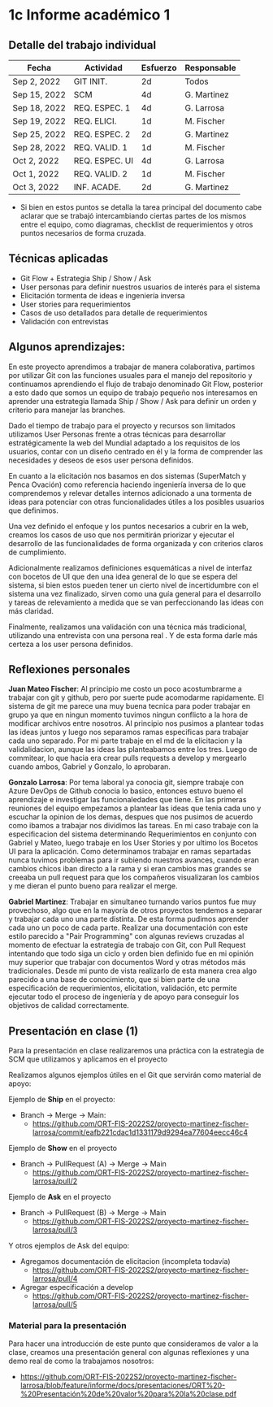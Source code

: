 # 1c Informe académico 1

## Detalle del trabajo individual

Fecha | Actividad | Esfuerzo | Responsable
--- | --- | --- | ---
| Sep 2, 2022 | GIT INIT. | 2d | Todos
| Sep 15, 2022 | SCM | 4d | G. Martinez
| Sep 18, 2022 | REQ. ESPEC. 1 | 4d | G. Larrosa
| Sep 19, 2022 | REQ. ELICI.  | 1d | M. Fischer
| Sep 25, 2022 | REQ. ESPEC. 2 | 2d | G. Martinez
| Sep 28, 2022 | REQ. VALID. 1 | 1d | M. Fischer
| Oct 2, 2022 | REQ. ESPEC. UI | 4d | G. Larrosa
| Oct 1, 2022 | REQ. VALID. 2 | 1d | M. Fischer
| Oct 3, 2022 | INF. ACADE. | 2d | G. Martinez

* Si bien en estos puntos se detalla la tarea principal del documento cabe aclarar que se trabajó intercambiando ciertas partes de los mismos entre el equipo, como diagramas, checklist de requerimientos y otros puntos necesarios de forma cruzada.

## Técnicas aplicadas

- Git Flow + Estrategia Ship / Show / Ask
- User personas para definir nuestros usuarios de interés para el sistema
- Elicitación tormenta de ideas e ingeniería inversa
- User stories para requerimientos
- Casos de uso detallados para detalle de requerimientos
- Validación con entrevistas

## Algunos aprendizajes: 
En este proyecto aprendimos a trabajar de manera colaborativa, partimos por utilizar Git con las funciones usuales para el manejo del repositorio y continuamos aprendiendo el flujo de trabajo denominado Git Flow, posterior a esto dado que somos un equipo de trabajo pequeño nos interesamos en aprender una estrategia llamada Ship / Show / Ask para definir un orden y criterio para manejar las branches.

Dado el tiempo de trabajo para el proyecto y recursos son limitados utilizamos User Personas frente a otras técnicas para desarrollar estratégicamente la web del Mundial adaptado a los requisitos de los usuarios, contar con un diseño centrado en él y la forma de comprender las necesidades y deseos de esos user persona definidos. 

En cuanto a la elicitación nos basamos en dos sistemas (SuperMatch y Penca Ovación) como referencia haciendo ingeniería inversa de lo que comprendemos y relevar detalles internos adicionado a una tormenta de ideas para potenciar con otras funcionalidades útiles a los posibles usuarios que definimos.

Una vez definido el enfoque y los puntos necesarios a cubrir en la web, creamos los casos de uso que nos permitirán priorizar y ejecutar el desarrollo de las funcionalidades de forma organizada y con criterios claros de cumplimiento. 

Adicionalmente realizamos definiciones esquemáticas a nivel de interfaz con bocetos de UI que den una idea general de lo que se espera del sistema, si bien estos pueden tener un cierto nivel de incertidumbre con el sistema una vez finalizado, sirven como una guía general para el desarrollo y tareas de relevamiento a medida que se van perfeccionando las ideas con más claridad.

Finalmente, realizamos una validación con una técnica más tradicional, utilizando una entrevista con una persona real . Y de esta forma darle más certeza a los user persona definidos.

## Reflexiones personales

**Juan Mateo Fischer**: Al principio me costo un poco acostumbrarme a trabajar con git y github, pero por suerte pude acomodarme rapidamente. El sistema de git me parece una muy buena tecnica para poder trabajar en grupo ya que en ningun momento tuvimos ningun conflicto a la hora de modificar archivos entre nosotros. Al principio nos pusimos a plantear todas las ideas juntos y luego nos separamos ramas especificas para trabajar cada uno separado. Por mi parte trabaje en el md de la elicitacion y la validalidacion, aunque las ideas las planteabamos entre los tres. Luego de commitear, lo que hacia era crear pulls requests a develop y mergearlo cuando ambos, Gabriel y Gonzalo, lo aprobaran.

**Gonzalo Larrosa**: Por tema laboral ya conocia git, siempre trabaje con Azure DevOps de Github conocia lo basico, entonces estuvo bueno el aprendizaje e investigar las funcionaledades que tiene. En las primeras reuniones del equipo empezamos a plantear las ideas que tenia cada uno y escuchar la opinion de los demas, despues que nos pusimos de acuerdo como ibamos a trabajar nos dividimos las tareas. En mi caso trabaje con la especificacion del sistema determinando Requerimientos en conjunto con Gabriel y Mateo, luego trabaje en los User Stories y por ultimo los Bocetos UI para la aplicación. Como determinamos trabajar en ramas separtadas nunca tuvimos problemas para ir subiendo nuestros avances, cuando eran cambios chicos iban directo a la rama y si eran cambios mas grandes  se creeaba un pull request para que los compañeros visualizaran los cambios y me dieran el punto bueno para realizar el merge.

**Gabriel Martinez**: Trabajar en simultaneo turnando varios puntos fue muy provechoso, algo que en la mayoría de otros proyectos tendemos a separar y trabajar cada uno una parte distinta. De esta forma pudimos aprender cada uno un poco de cada parte.
Realizar una documentación con este estilo parecido a "Pair Programming" con algunas reviews cruzadas al momento de efectuar la estrategia de trabajo con Git, con Pull Request intentando que todo siga un ciclo y orden bien definido fue en mi opinión muy superior que trabajar con documentos Word y otras métodos más tradicionales.
Desde mi punto de vista realizarlo de esta manera crea algo parecido a una base de conocimiento, que si bien parte de una especificación de requerimientos, elicitation, validación, etc permite ejecutar todo el proceso de ingeniería y de apoyo para conseguir los objetivos de calidad correctamente.

## Presentación en clase (1)

Para la presentación en clase realizaremos una práctica con la estrategia de SCM que utilizamos y aplicamos en el proyecto

Realizamos algunos ejemplos útiles en el Git que servirán como material de apoyo:

Ejemplo de **Ship** en el proyecto:
- Branch → Merge → Main: 
  - https://github.com/ORT-FIS-2022S2/proyecto-martinez-fischer-larrosa/commit/eafb221cdac1d1331179d9294ea77604eecc46c4

Ejemplo de **Show** en el proyecto
- Branch → PullRequest (A) → Merge → Main
  - https://github.com/ORT-FIS-2022S2/proyecto-martinez-fischer-larrosa/pull/2

Ejemplo de **Ask** en el proyecto
- Branch → PullRequest (B) → Merge → Main
  - https://github.com/ORT-FIS-2022S2/proyecto-martinez-fischer-larrosa/pull/3

Y otros ejemplos de Ask del equipo:
- Agregamos documentación de elicitacion (incompleta todavía) 
  - https://github.com/ORT-FIS-2022S2/proyecto-martinez-fischer-larrosa/pull/4
- Agregar especificación a develop 
  - https://github.com/ORT-FIS-2022S2/proyecto-martinez-fischer-larrosa/pull/5 

###  Material para la presentación
Para hacer una introducción de este punto que consideramos de valor a la clase, creamos una presentación general con algunas reflexiones y una demo real de como la trabajamos nosotros:
- https://github.com/ORT-FIS-2022S2/proyecto-martinez-fischer-larrosa/blob/feature/informe/docs/presentaciones/ORT%20-%20Presentación%20de%20valor%20para%20la%20clase.pdf

